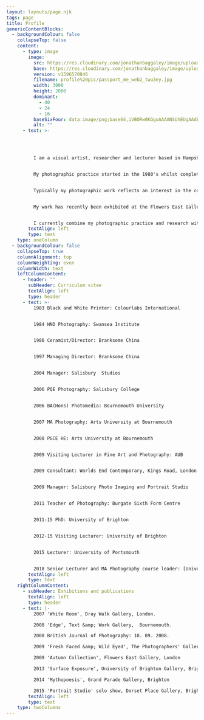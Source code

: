 ```yaml
---
layout: layouts/page.njk
tags: page
title: Profile
genericContentBlocks:
  - backgroundColour: false
    collapseTop: false
    content:
      - type: image
        image:
          src: https://res.cloudinary.com/jonathanbaggaley/image/upload/v1596570846/profile%20pic/passport_me_web2_twu3ey.jpg
          base: https://res.cloudinary.com/jonathanbaggaley/image/upload/
          version: v1596570846
          filename: profile%20pic/passport_me_web2_twu3ey.jpg
          width: 3000
          height: 2000
          dominant:
            - 40
            - 24
            - 16
          baseSixFour: data:image/png;base64,iVBORw0KGgoAAAANSUhEUgAAABAAAAALCAYAAAB24g05AAABCklEQVQoU5WRXUvDMBSG35OkTZvpxIF4MRBhIA6LwhBBQQbe+3+9VfCjc5uTCf4UZW1yJBlW6kXLcndIzsv7PKHsYI8tJPLpAlGniyRNUTtUH/9PdDu+4JUF7u4fAVLhnhkoixKAQ6TjxgQ6PdyvGiizDZ0kmzW4ygZcssBTPoNIOiAh1gEMwNdvQ7g5P+HCER5epoDSFYKzDkQMoWQzwrDfCwiT2TvirR2kxmyGcH12VCFA/y2zQ2gA0cxAvw6eJ3OQNsGB/wXvgLyONgfH/R6vHDBffsJ0dwEVBQRFrbvhHY1HQ/4qLPK3JSBjWP/7vA5w1kLKFomX2YC/S4fXxQekNrUAz0LUzPAD7/Ne4P/6QlIAAAAASUVORK5CYII=
          alt: ""
      - text: >-
          



          I am a visual artist, researcher and lecturer based in Hampshire.


          My photographic practice started in the 1980's whilst completing a studio based photography HND at Swansea Institute (then WGIHE). After many years working in commercial ceramics I returned to photography in 2006, completing my  MA at the Arts University at Bournemouth in 2009. I have recently completed an AHRC funded [PhD](https://research.brighton.ac.uk/en/studentTheses/figuring-the-photographic-portrait-studio-as-a-psychic-apparatus) in Photography at the University of Brighton.


          Typically my photographic work reflects an interest in the conventions of visual display and representation and how these might become usefully incorporated as subject matter within a medium that itself forms part of these conventions. My current research centres on the traditional photographic portrait studio as a space of modernity and desire and how this might offer insights into photography as a psychic apparatus.


          My work has recently been exhibited at the Flowers East Gallery and The Photographers' Gallery in London and at Grand Parade and The Dorset Place Gallery in Brighton.


          I currently combine my photographic practice and research with a career in teaching.
        textAlign: left
        type: text
    type: oneColumn
  - backgroundColour: false
    collapseTop: true
    columnAlignment: top
    columnWeighting: even
    columnWidth: text
    leftColumnContent:
      - header: ""
        subHeader: Curriculum vitae
        textAlign: left
        type: header
      - text: >-
          1983 Black and White Printer: Colourlabs International


          1984 HND Photography: Swansea Institute


          1986 Ceramist/Director: Branksome China


          1997 Managing Director: Branksome China


          2004 Manager: Salisbury  Studios


          2006 PQE Photography: Salisbury College


          2006 BA(Hons) Photomedia: Bournemouth University


          2007 MA Photography: Arts University at Bournemouth


          2008 PGCE HE: Arts University at Bournemouth


          2009 Visiting Lecturer in Fine Art and Photography: AUB


          2009 Consultant: Worlds End Contemporary, Kings Road, London


          2009 Manager: Salisbury Photo Imaging and Portrait Studio


          2011 Teacher of Photography: Burgate Sixth Form Centre


          2011-15 PhD: University of Brighton


          2012-15 Visiting Lecturer: University of Brighton


          2015 Lecturer: University of Portsmouth


          2018 Senior Lecturer and MA Photography course leader: [University of Portsmouth](https://www.port.ac.uk/about-us/structure-and-governance/our-people/our-staff/jonathan-baggaley)
        textAlign: left
        type: text
    rightColumnContent:
      - subHeader: Exhibitions and publications
        textAlign: left
        type: header
      - text: |-
          2007 'White Room', Dray Walk Gallery, London.

          2008 'Edge', Text &amp; Work Gallery,  Bournemouth.

          2008 British Journal of Photography: 10. 09. 2008.

          2009 'Fresh Faced &amp; Wild Eyed', The Photographers' Gallery, London

          2009 'Autumn Collection', Flowers East Gallery, London

          2013 'Surface Exposure', University of Brighton Gallery, Brighton

          2014 'Mythopoesis', Grand Parade Gallery, Brighton

          2015 'Portrait Studio' solo show, Dorset Place Gallery, Brighton
        textAlign: left
        type: text
    type: twoColumns
---
```

